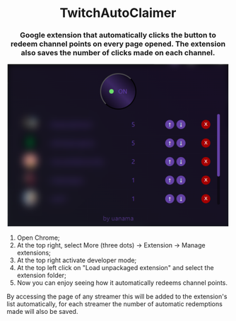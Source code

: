 <h1 align="center">TwitchAutoClaimer</h1>
<h3 align="center">Google extension that automatically clicks the button to redeem channel points on every page opened. The extension also saves the number of clicks made on each channel.</h3>
<div align="center">
  <img alt="screenshot.png" width="500" src="https://github.com/LorenzoA98/TwitchAutoCLaimer/blob/main/screenshot.png">
</div>


1. Open Chrome;
2. At the top right, select More (three dots) -> Extension -> Manage extensions;
3. At the top right activate developer mode;
4. At the top left click on "Load unpackaged extension" and select the extension folder;
5. Now you can enjoy seeing how it automatically redeems channel points.

By accessing the page of any streamer this will be added to the extension's list automatically, for each streamer the number of automatic redemptions made will also be saved.
